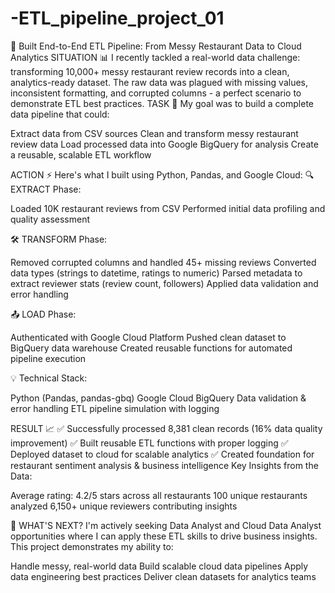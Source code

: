 # -ETL_pipeline_project_01
🚀 Built End-to-End ETL Pipeline: From Messy Restaurant Data to Cloud Analytics
SITUATION 📊
I recently tackled a real-world data challenge: transforming 10,000+ messy restaurant review records into a clean, analytics-ready dataset. The raw data was plagued with missing values, inconsistent formatting, and corrupted columns - a perfect scenario to demonstrate ETL best practices.
TASK 🎯
My goal was to build a complete data pipeline that could:

Extract data from CSV sources
Clean and transform messy restaurant review data
Load processed data into Google BigQuery for analysis
Create a reusable, scalable ETL workflow

ACTION ⚡
Here's what I built using Python, Pandas, and Google Cloud:
🔍 EXTRACT Phase:

Loaded 10K restaurant reviews from CSV
Performed initial data profiling and quality assessment

🛠️ TRANSFORM Phase:

Removed corrupted columns and handled 45+ missing reviews
Converted data types (strings to datetime, ratings to numeric)
Parsed metadata to extract reviewer stats (review count, followers)
Applied data validation and error handling

📤 LOAD Phase:

Authenticated with Google Cloud Platform
Pushed clean dataset to BigQuery data warehouse
Created reusable functions for automated pipeline execution

💡 Technical Stack:

Python (Pandas, pandas-gbq)
Google Cloud BigQuery
Data validation & error handling
ETL pipeline simulation with logging

RESULT 📈
✅ Successfully processed 8,381 clean records (16% data quality improvement)
✅ Built reusable ETL functions with proper logging
✅ Deployed dataset to cloud for scalable analytics
✅ Created foundation for restaurant sentiment analysis & business intelligence
Key Insights from the Data:

Average rating: 4.2/5 stars across all restaurants
100 unique restaurants analyzed
6,150+ unique reviewers contributing insights


🎯 WHAT'S NEXT?
I'm actively seeking Data Analyst and Cloud Data Analyst opportunities where I can apply these ETL skills to drive business insights. This project demonstrates my ability to:

Handle messy, real-world data
Build scalable cloud data pipelines
Apply data engineering best practices
Deliver clean datasets for analytics teams
